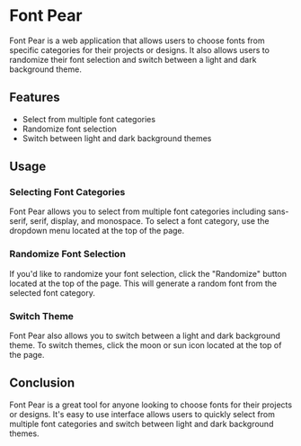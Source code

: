 # Font Pear

Font Pear is a web application that allows users to choose fonts from specific categories for their projects or designs. It also allows users to randomize their font selection and switch between a light and dark background theme.

## Features

- Select from multiple font categories
- Randomize font selection
- Switch between light and dark background themes

## Usage

### Selecting Font Categories

Font Pear allows you to select from multiple font categories including sans-serif, serif, display, and monospace. To select a font category, use the dropdown menu located at the top of the page.

### Randomize Font Selection

If you'd like to randomize your font selection, click the "Randomize" button located at the top of the page. This will generate a random font from the selected font category.

### Switch Theme

Font Pear also allows you to switch between a light and dark background theme. To switch themes, click the moon or sun icon located at the top of the page.

## Conclusion

Font Pear is a great tool for anyone looking to choose fonts for their projects or designs. It's easy to use interface allows users to quickly select from multiple font categories and switch between light and dark background themes.
